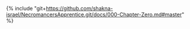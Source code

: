 {% include "git+https://github.com/shakna-israel/NecromancersApprentice.git/docs/000-Chapter-Zero.md#master" %}
